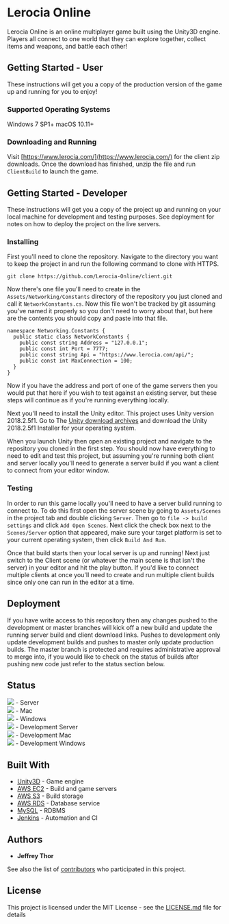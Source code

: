 # Lerocia Online

Lerocia Online is an online multiplayer game built using the Unity3D engine. Players all connect to one world that they can explore together, collect items and weapons, and battle each other!

## Getting Started - User

These instructions will get you a copy of the production version of the game up and running for you to enjoy!

### Supported Operating Systems

Windows 7 SP1+
macOS 10.11+

### Downloading and Running

Visit [https://www.lerocia.com/](https://www.lerocia.com/) for the client zip downloads.
Once the download has finished, unzip the file and run `ClientBuild` to launch the game.

## Getting Started - Developer

These instructions will get you a copy of the project up and running on your local machine for development and testing purposes. See deployment for notes on how to deploy the project on the live servers.

### Installing

First you'll need to clone the repository. Navigate to the directory you want to keep the project in and run the following command to clone with HTTPS.

```
git clone https://github.com/Lerocia-Online/client.git
```

Now there's one file you'll need to create in the `Assets/Networking/Constants` directory of the repository you just cloned and call it `NetworkConstants.cs`. Now this file won't be tracked by git assuming you've named it properly so you don't need to worry about that, but here are the contents you should copy and paste into that file.

```
namespace Networking.Constants {
  public static class NetworkConstants {
    public const string Address = "127.0.0.1";
    public const int Port = 7777;
    public const string Api = "https://www.lerocia.com/api/";
    public const int MaxConnection = 100;
  }
}
```

Now if you have the address and port of one of the game servers then you would put that here if you wish to test against an existing server, but these steps will continue as if you're running everything locally.

Next you'll need to install the Unity editor. This project uses Unity version 2018.2.5f1. Go to The [Unity download archives](https://unity3d.com/get-unity/download/archive) and download the Unity 2018.2.5f1 Installer for your operating system.

When you launch Unity then open an existing project and navigate to the repository you cloned in the first step. You should now have everything to need to edit and test this project, but assuming you're running both client and server locally you'll need to generate a server build if you want a client to connect from your editor window.

### Testing

In order to run this game locally you'll need to have a server build running to connect to. To do this first open the server scene by going to `Assets/Scenes` in the project tab and double clicking `Server`. Then go to `file -> build settings` and click `Add Open Scenes`. Next click the check box next to the `Scenes/Server` option that appeared, make sure your target platform is set to your current operating system, then click `Build And Run`.

Once that build starts then your local server is up and running! Next just switch to the Client scene (or whatever the main scene is that isn't the server) in your editor and hit the play button. If you'd like to connect multiple clients at once you'll need to create and run multiple client builds since only one can run in the editor at a time.

## Deployment

If you have write access to this repository then any changes pushed to the development or master branches will kick off a new build and update the running server build and client download links. Pushes to development only update development builds and pushes to master only update production builds. The master branch is protected and requires administrative approval to merge into, if you would like to check on the status of builds after pushing new code just refer to the status section below.

## Status

[![](http://18.205.119.15:8080/buildStatus/icon?job=Multiplayer%20Project)](#) - Server  
[![](http://18.205.119.15:8080/buildStatus/icon?job=Multiplayer%20Project%20-%20Mac)](#) - Mac  
[![](http://18.205.119.15:8080/buildStatus/icon?job=Multiplayer%20Project%20-%20Windows)](#) - Windows  
[![](http://18.205.119.15:8080/buildStatus/icon?job=Multiplayer%20Project%20-%20Development)](#) - Development Server  
[![](http://18.205.119.15:8080/buildStatus/icon?job=Multiplayer%20Project%20-%20Mac%20-%20Development)](#) - Development Mac  
[![](http://18.205.119.15:8080/buildStatus/icon?job=Multiplayer%20Project%20-%20Windows%20-%20Development)](#) - Development Windows

## Built With

* [Unity3D](https://unity3d.com/) - Game engine
* [AWS EC2](https://aws.amazon.com/ec2/) - Build and game servers
* [AWS S3](https://aws.amazon.com/s3/) - Build storage
* [AWS RDS](https://aws.amazon.com/rds/) - Database service
* [MySQL](https://www.mysql.com/) - RDBMS
* [Jenkins](https://jenkins.io/) - Automation and CI

## Authors

* **Jeffrey Thor**

See also the list of [contributors](https://github.com/JeffreyThor/Multiplayer-Project/graphs/contributors) who participated in this project.

## License

This project is licensed under the MIT License - see the [LICENSE.md](LICENSE.md) file for details
